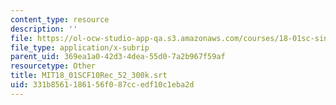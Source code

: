 ```yaml
---
content_type: resource
description: ''
file: https://ol-ocw-studio-app-qa.s3.amazonaws.com/courses/18-01sc-single-variable-calculus-fall-2010/331b8561186156f087ccedf10c1eba2d_MIT18_01SCF10Rec_52_300k.srt
file_type: application/x-subrip
parent_uid: 369ea1a0-42d3-4dea-55d0-7a2b967f59af
resourcetype: Other
title: MIT18_01SCF10Rec_52_300k.srt
uid: 331b8561-1861-56f0-87cc-edf10c1eba2d
---
```

